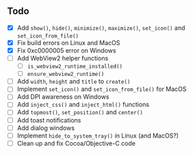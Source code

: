 ## Todo

- [x] Add `show()`, `hide()`, `minimize()`, `maximize()`, `set_icon()` and `set_icon_from_file()`
- [x] Fix build errors on Linux and MacOS
- [x] Fix 0xc0000005 error on Windows
- [ ] Add WebView2 helper functions
  - [ ] `is_webview2_runtime_installed()`
  - [ ] `ensure_webview2_runtime()`
- [ ] Add `width`, `height` and `title` to `create()`
- [ ] Implement `set_icon()` and `set_icon_from_file()` for MacOS
- [ ] Add DPI awareness on Windows
- [ ] Add `inject_css()` and `inject_html()` functions
- [ ] Add `topmost()`, `set_position()` and `center()`
- [ ] Add toast notifications
- [ ] Add dialog windows
- [ ] Implement `hide_to_system_tray()` in Linux (and MacOS?)
- [ ] Clean up and fix Cocoa/Objective-C code